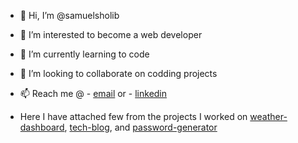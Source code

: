 - 👋 Hi, I’m @samuelsholib
- 👀 I’m interested to become a web developer
- 🌱 I’m currently learning to code
- 💞️ I’m looking to collaborate on codding projects
- 📫 Reach me @ - [email](samuelsholib12@gmail.com) or - [linkedin](https://www.linkedin.com/in/samuel-sholib-2611271b1/)

- Here I have attached few from the projects I worked on  [weather-dashboard](https://samuelsholib.github.io/weather-dashboard/),  [tech-blog](https://samuelsholib.github.io/tech-blog/), and [password-generator](https://samuelsholib.github.io/strong-key-to-go/)

<!---
samuelsholib/samuelsholib is a ✨ special ✨ repository because its `README.md` (this file) appears on your GitHub profile.
You can click the Preview link to take a look at your changes.
--->
